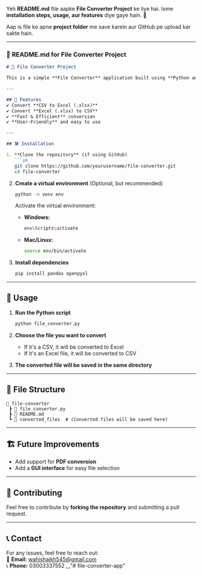 Yeh **README.md** file aapke **File Converter Project** ke liye hai. Isme **installation steps, usage, aur features** diye gaye hain. 🚀  

Aap is file ko apne **project folder** me save karein aur GitHub pe upload kar sakte hain.  

---

### 📜 **README.md for File Converter Project**
```markdown
# 📂 File Converter Project

This is a simple **File Converter** application built using **Python and Pandas**. It allows users to convert **CSV to Excel** and **Excel to CSV** easily.

---

## 🚀 Features
✔ Convert **CSV to Excel (.xlsx)**  
✔ Convert **Excel (.xlsx) to CSV**  
✔ **Fast & Efficient** conversion  
✔ **User-Friendly** and easy to use  

---

## 🛠 Installation

1. **Clone the repository** (if using GitHub)
   ```sh
   git clone https://github.com/yourusername/file-converter.git
   cd file-converter
   ```

2. **Create a virtual environment** (Optional, but recommended)
   ```sh
   python -m venv env
   ```
   Activate the virtual environment:

   - **Windows:**  
     ```sh
     env\Scripts\activate
     ```
   - **Mac/Linux:**  
     ```sh
     source env/bin/activate
     ```

3. **Install dependencies**
   ```sh
   pip install pandas openpyxl
   ```

---

## 🔧 Usage

1. **Run the Python script**
   ```sh
   python file_converter.py
   ```

2. **Choose the file you want to convert**  
   - If it's a CSV, it will be converted to Excel  
   - If it's an Excel file, it will be converted to CSV  

3. **The converted file will be saved in the same directory**  

---

## 📂 File Structure
```
📂 file-converter
 ┣ 📜 file_converter.py
 ┣ 📜 README.md
 ┗ 📂 converted_files  # (Converted files will be saved here)
```

---

## 🏗 Future Improvements
- Add support for **PDF conversion**  
- Add a **GUI interface** for easy file selection  

---

## 🤝 Contributing
Feel free to contribute by **forking the repository** and submitting a pull request.  

---

## 📞 Contact
For any issues, feel free to reach out:  
📧 **Email:** wahishaikh545@gmail.com  
📞 **Phone:** 03003337552 ,,,"# file-converter-app" 

